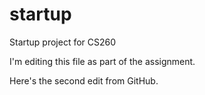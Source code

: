 # startup
Startup project for CS260


I'm editing this file as part of the assignment.

Here's the second edit from GitHub.
